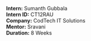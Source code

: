 **Intern:** Sumanth Gubbala  
**Intern ID:** CT12RAU  
**Company:** CodTech IT Solutions  
**Mentor:** Sravani  
**Duration:** 8 Weeks  